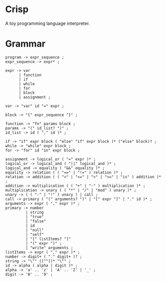 # Crisp
A toy programming language interpreter.

# Grammar

    program -> expr_sequence ;
    expr_sequence -> expr* ;

    expr -> var
          | function
          | if
          | while
          | for
          | block
          | assignment ;

    var -> "var" id "=" expr ;

    block -> "{" expr_sequence "}" ;

    function -> "fn" params block ;
    params -> "(" id_list? ")" ;
    id_list -> id ( "," id )* ;

    if -> "if" expr block ( "else" "if" expr block )* ("else" block)? ;
    while -> "while" expr block ;
    for -> "for" id "in" expr block ;

    assignment -> logical_or ( "=" expr )* ;
    logical_or -> logical_and ( "||" logical_and )* ;
    logical_and -> equality ( "&&" equality )* ;
    equality -> relation ( ( "==" | "!=" ) relation )* ;
    relation -> addition ( ( "<" | "<=" | ">" | ">=" | "is" ) addition )* ;
    addition -> multiplication ( ( "+" | "-" ) multiplication )* ;
    multiplication -> unary ( ( "*" | "/" | "mod" ) unary )* ;
    unary -> ( ( "-" | "!" ) unary ) | call ; 
    call -> primary ( "(" arguments? ")" | "[" expr "]" | "." id )* ;
    arguments -> expr ( "," expr )* ;
    primary -> number
             | string
             | "true"
             | "false"
             | id
             | "null"
             | "self"
             | "[" listItems? "]"
             | "(" expr ")" ;
             | "write" arguments ;
    listItems -> expr ( "," expr )* ;
    number -> digit+ ( "." digit+ )? ;
    string -> "\"" ([^"])* "\"" ;
    id -> alpha ( alpha | digit )* ;
    alpha -> 'a' .. 'z' | 'A' .. 'Z' | '_' ;
    digit -> '0' .. '9' ;
